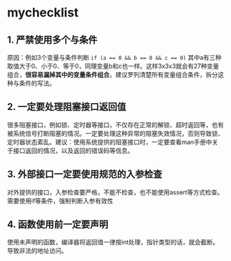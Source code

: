 # mychecklist

## 1. 严禁使用多个与条件

原因：例如3个变量与条件判断 ```if (a == 0 && b == 0 && c == 0)```  其中a有三种取值大于0、小于0、等于0，同理变量b和c也一样。这样3x3x3就会有27种变量组合，**很容易漏掉其中的变量条件组合**。建议罗列清楚所有变量组合条件，拆分这种与条件的写法。

## 2. 一定要处理阻塞接口返回值

很多阻塞接口，例如锁、定时器等接口，不仅存在正常的解锁、超时返回等，也有被系统信号打断阻塞的情况。一定要处理这种异常的阻塞失效情况，否则导致锁、定时器状态紊乱。建议：使用系统提供的阻塞接口时，一定要查看man手册中关于接口返回的情况，以及返回的错误码等信息。

## 3. 外部接口一定要使用规范的入参检查

对外提供的接口，入参检查要严格，不能不检查，也不能使用assert等方式检查。需要使用if等条件，强制判断入参有效性

## 4. 函数使用前一定要声明

使用未声明的函数，编译器将返回值一律按int处理，指针类型的话，就会截断。导致非法的地址访问。


